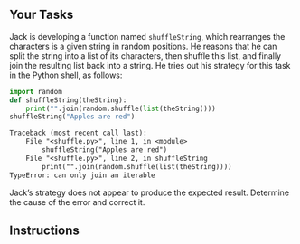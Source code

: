 ## Your Tasks

Jack is developing a function named `shuffleString`, which rearranges the characters is a given string in random positions. He reasons that he can split the string into a list of its characters, then shuffle this list, and finally join the resulting list back into a string. He tries out his strategy for this task in the Python shell, as follows:

```python
import random
def shuffleString(theString):
    print("".join(random.shuffle(list(theString))))
shuffleString("Apples are red")
```

```txt
Traceback (most recent call last):
    File "<shuffle.py>", line 1, in <module>
        shuffleString("Apples are red")
    File "<shuffle.py>", line 2, in shuffleString
        print("".join(random.shuffle(list(theString))))
TypeError: can only join an iterable
```

Jack’s strategy does not appear to produce the expected result. Determine the cause of the error and correct it.

## Instructions
